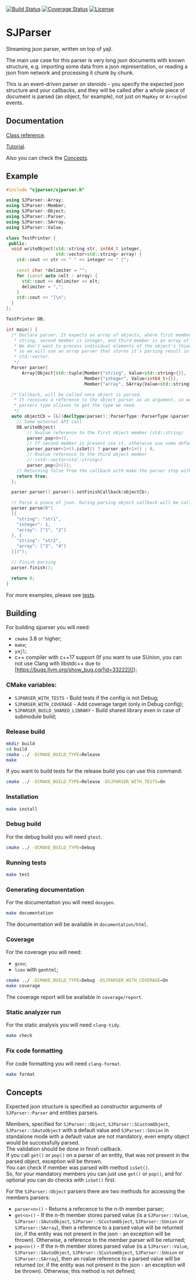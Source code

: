 [//]: # (start nodoc)
[![Build Status](https://travis-ci.org/dhurum/sjparser.svg?branch=master)](https://travis-ci.org/dhurum/sjparser)
[![Coverage Status](https://coveralls.io/repos/github/dhurum/sjparser/badge.svg)](https://coveralls.io/github/dhurum/sjparser)
[![License](https://img.shields.io/:license-mit-blue.svg)](https://badges.mit-license.org)

[//]: # (end nodoc)
# SJParser

Streaming json parser, written on top of yajl.  

The main use case for this parser is very long json documents with known structure, e.g. importing some data from a json representation, or reading a json from network and processing it chunk by chunk.  

This is an event-driven parser on steroids - you specify the expected json structure and your callbacks, and they will be called after a whole piece of document is parsed (an object, for example), not just on `MapKey` or `ArrayEnd` events.

[//]: # (start nodoc)
## Documentation

[Class reference](https://dhurum.github.io/sjparser/documentation/html/).  

[Tutorial](https://github.com/dhurum/sjparser_tutorial).  

Also you can check the [Concepts](#concepts).

## Example

~~~cpp
#include "sjparser/sjparser.h"

using SJParser::Array;
using SJParser::Member;
using SJParser::Object;
using SJParser::Parser;
using SJParser::SArray;
using SJParser::Value;

class TestPrinter {
 public:
  void writeObject(std::string str, int64_t integer,
                   std::vector<std::string> array) {
    std::cout << str << " " << integer << " [";

    const char *delimiter = "";
    for (const auto &elt : array) {
      std::cout << delimiter << elt;
      delimiter = ",";
    }
    std::cout << "]\n";
  }
};

TestPrinter DB;

int main() {
  /* Declare parser. It expects an array of objects, where first member is a
   * string, second member is integer, and third member is an array of strings.
   * We don't want to process individual elements of the object's thied member,
   * so we will use an array parser that stores it's parsing result in an
   * std::vector.
   */
  Parser parser{
      Array{Object{std::tuple{Member{"string", Value<std::string>{}},
                              Member{"integer", Value<int64_t>{}},
                              Member{"array", SArray{Value<std::string>{}}}}}}};

  /* Callback, will be called once object is parsed.
   * It receives a reference to the object parser as an argument, so we use
   * parsers type aliases to get the type we need.
   */
  auto objectCb = [&](decltype(parser)::ParserType::ParserType &parser) {
    // Some external API call
    DB.writeObject(
        // Rvalue reference to the first object member (std::string)
        parser.pop<0>(),
        // If second member is present use it, otherwise use some default value
        parser.parser<1>().isSet() ? parser.get<1>() : 0,
        // Rvalue reference to the third object member
        // (std::vector<std::string>)
        parser.pop<2>());
    // Returning false from the callback with make the parser stop with an error
    return true;
  };

  parser.parser().parser().setFinishCallback(objectCb);

  // Parse a piece of json. During parsing object callback will be called.
  parser.parse(R"(
  [{
    "string": "str1",
    "integer": 1,
    "array": ["1", "2"]
  }, {
    "string": "str2",
    "array": ["3", "4"]
  }])");

  // Finish parsing
  parser.finish();

  return 0;
}
~~~

For more examples, please see [tests](https://github.com/dhurum/sjparser/blob/master/tests).

## Building

For building sjparser you will need:

- `cmake` 3.8 or higher;
- `make`;
- `yajl`;
- c++ compiler with c++17 support (If you want to use SUnion, you can not use Clang with libstdc++ due to [https://bugs.llvm.org/show_bug.cgi?id=33222]());

### CMake variables:
- `SJPARSER_WITH_TESTS` - Build tests if the config is not Debug;
- `SJPARSER_WITH_COVERAGE` - Add coverage target (only in Debug config);
- `SJPARSER_BUILD_SHARED_LIBRARY` - Build shared library even in case of submodule build;

### Release build

~~~bash
mkdir build
cd build
cmake ../ -DCMAKE_BUILD_TYPE=Release 
make
~~~

If you want to build tests for the release build you can use this command:

~~~bash
cmake ../ -DCMAKE_BUILD_TYPE=Release -DSJPARSER_WITH_TESTS=On
~~~

### Installation

~~~bash
make install
~~~

### Debug build

For the debug build you will need `gtest`.

~~~bash
cmake ../ -DCMAKE_BUILD_TYPE=Debug
~~~

### Running tests

~~~bash
make test
~~~

### Generating documentation

For the documentation you will need `doxygen`.

~~~bash
make documentation
~~~

The documentation will be available in `documentation/html`.


### Coverage

For the coverage you will need:

- `gcov`;
- `lcov` with `genhtml`;

~~~bash
cmake ../ -DCMAKE_BUILD_TYPE=Debug -DSJPARSER_WITH_COVERAGE=On
make coverage
~~~

The coverage report will be available in `coverage/report`.

### Static analyzer run

For the static analysis you will need `clang-tidy`.

~~~bash
make check
~~~

### Fix code formatting

For code formatting you will need `clang-format`.

~~~bash
make format
~~~

[//]: # (end nodoc)
## Concepts <a name="concepts"></a>

Expected json structure is specified as constructor arguments of `SJParser::Parser` and entities parsers.  

Members, specified for `SJParser::Object`, `SJParser::SCustomObject`, `SJParser::SAutoObject` with a default value and `SJParser::SUnion` in standalone mode with a default value are not mandatory, even empty object would be successfully parsed.  
The validation should be done in finish callback.  
If you call `get()` or `pop()` on a parser of an entity, that was not present in the parsed object, exception will be thrown.  
You can check if member was parsed with method `isSet()`.  
So, for your mandatory members you can just use `get()` or `pop()`, and for optional you can do checks with `isSet()` first.  

For the `SJParser::Object` parsers there are two methods for accessing the members parsers:
 - `parser<n>()` - Returns a refecence to the n-th member parser;
 - `get<n>()` - If the n-th member stores parsed value (is  a `SJParser::Value`, `SJParser::SAutoObject`, `SJParser::SCustomObject`, `SJParser::SUnion` or `SJParser::SArray`), then a reference to a parsed value will be returned (or, if the entity was not present in the json - an exception will be thrown). Otherwise, a reference to the member parser will be returned;
 - `pop<n>()` - If the n-th member stores parsed value (is  a `SJParser::Value`, `SJParser::SAutoObject`, `SJPArser::SCustomObject`, `SJParser::SUnion` or `SJParser::SArray`), then an rvalue reference to a parsed value will be returned (or, if the entity was not present in the json - an exception will be thrown). Otherwise, this method is not defined;
